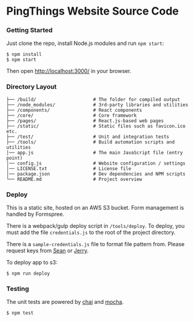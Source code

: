 # PingThings Website Source Code

### Getting Started

Just clone the repo, install Node.js modules and run `npm start`:

```
$ npm install
$ npm start
```

Then open [http://localhost:3000/](http://localhost:3000/) in your browser.

### Directory Layout
```
├── /build/                     # The folder for compiled output
├── /node_modules/              # 3rd-party libraries and utilities
├── /components/                # React components
├── /core/                      # Core framework
├── /pages/                     # React.js-based web pages
├── /static/                    # Static files such as favicon.ico etc.
├── /test/                      # Unit and integration tests
├── /tools/                     # Build automation scripts and utilities
│── app.js                      # The main JavaScript file (entry point)
│── config.js                   # Website configuration / settings
│── LICENSE.txt                 # License file
│── package.json                # Dev dependencies and NPM scripts
└── README.md                   # Project overview
```

### Deploy

This is a static site, hosted on an AWS S3 bucket. Form management is handled by Formspree.

There is a webpack/gulp deploy script in `/tools/deploy`. To deploy, you must add the file `credentials.js` to the root of the project directory.

There is a `sample-credentials.js` file to format file pattern from. Please request keys from [Sean](mailto:sean@pingthings.io) or [Jerry](mailto:jerry@pingthings.io).

To deploy app to s3:

```
$ npm run deploy
```


### Testing

The unit tests are powered by [chai](http://chaijs.com/) and [mocha](http://mochajs.org/).

```
$ npm test
```
